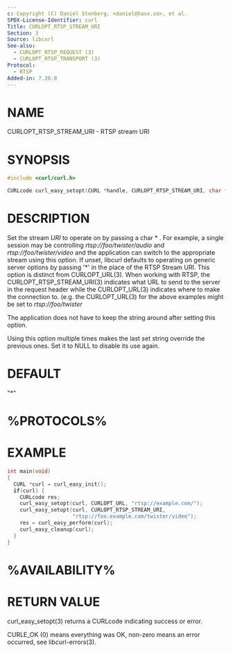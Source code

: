 ```yaml
---
c: Copyright (C) Daniel Stenberg, <daniel@haxx.se>, et al.
SPDX-License-Identifier: curl
Title: CURLOPT_RTSP_STREAM_URI
Section: 3
Source: libcurl
See-also:
  - CURLOPT_RTSP_REQUEST (3)
  - CURLOPT_RTSP_TRANSPORT (3)
Protocol:
  - RTSP
Added-in: 7.20.0
---
```


# NAME

CURLOPT_RTSP_STREAM_URI - RTSP stream URI

# SYNOPSIS

~~~c
#include <curl/curl.h>

CURLcode curl_easy_setopt(CURL *handle, CURLOPT_RTSP_STREAM_URI, char *URI);
~~~

# DESCRIPTION

Set the stream *URI* to operate on by passing a char * . For example, a single
session may be controlling *rtsp://foo/twister/audio* and
*rtsp://foo/twister/video* and the application can switch to the appropriate
stream using this option. If unset, libcurl defaults to operating on generic
server options by passing '*' in the place of the RTSP Stream URI. This option
is distinct from CURLOPT_URL(3). When working with RTSP, the
CURLOPT_RTSP_STREAM_URI(3) indicates what URL to send to the server in the
request header while the CURLOPT_URL(3) indicates where to make the connection
to. (e.g. the CURLOPT_URL(3) for the above examples might be set to
*rtsp://foo/twister*

The application does not have to keep the string around after setting this
option.

Using this option multiple times makes the last set string override the
previous ones. Set it to NULL to disable its use again.

# DEFAULT

"*"

# %PROTOCOLS%

# EXAMPLE

~~~c
int main(void)
{
  CURL *curl = curl_easy_init();
  if(curl) {
    CURLcode res;
    curl_easy_setopt(curl, CURLOPT_URL, "rtsp://example.com/");
    curl_easy_setopt(curl, CURLOPT_RTSP_STREAM_URI,
                     "rtsp://foo.example.com/twister/video");
    res = curl_easy_perform(curl);
    curl_easy_cleanup(curl);
  }
}
~~~

# %AVAILABILITY%

# RETURN VALUE

curl_easy_setopt(3) returns a CURLcode indicating success or error.

CURLE_OK (0) means everything was OK, non-zero means an error occurred, see
libcurl-errors(3).
